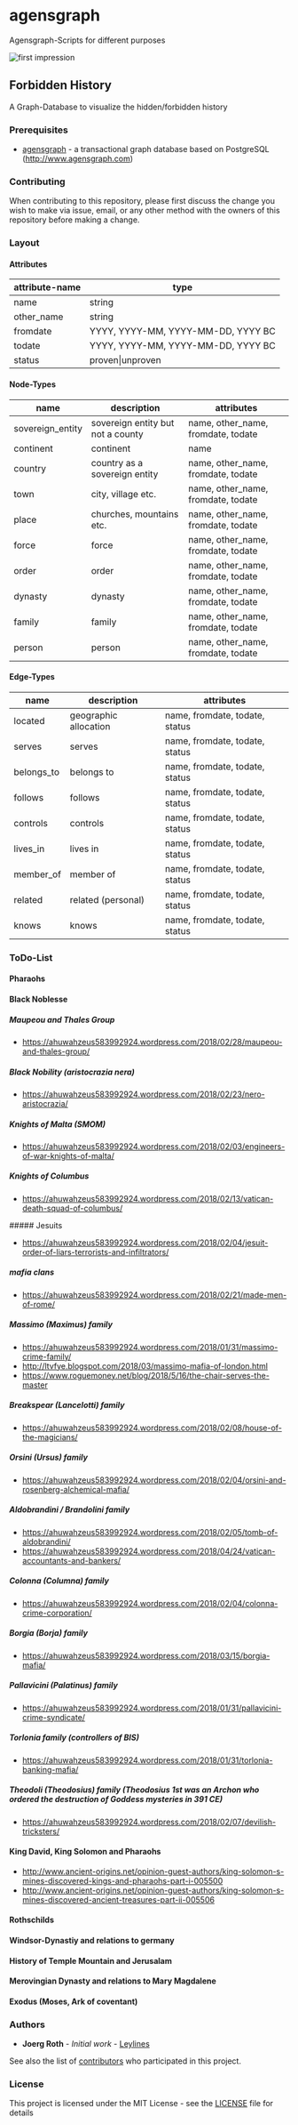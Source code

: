# agensgraph
Agensgraph-Scripts for different purposes

![first impression](./forbidden_history.png)

## Forbidden History

A Graph-Database to visualize the hidden/forbidden history

### Prerequisites

* [agensgraph](https://github.com/bitnine-oss/agensgraph) - a transactional graph database based on PostgreSQL (http://www.agensgraph.com)

### Contributing

When contributing to this repository, please first discuss the change you wish to make via issue, email, or any other method with the owners of this repository before making a change.

### Layout

#### Attributes

|attribute-name|type|
|---|---|
|name|string|
|other_name|string|
|fromdate|YYYY, YYYY-MM, YYYY-MM-DD, YYYY BC|
|todate|YYYY, YYYY-MM, YYYY-MM-DD, YYYY BC|
|status|proven\|unproven|

#### Node-Types

|name|description|attributes|
|---|---|---|
|sovereign_entity|sovereign entity but not a county|name, other_name, fromdate, todate|
|continent|continent|name|
|country|country as a sovereign entity|name, other_name, fromdate, todate|
|town|city, village etc.|name, other_name, fromdate, todate|
|place|churches, mountains etc.|name, other_name, fromdate, todate|
|force|force|name, other_name, fromdate, todate|
|order|order|name, other_name, fromdate, todate|
|dynasty|dynasty|name, other_name, fromdate, todate|
|family|family|name, other_name, fromdate, todate|
|person|person|name, other_name, fromdate, todate|

#### Edge-Types

|name|description|attributes|
|---|---|---|
|located|geographic allocation|name, fromdate, todate, status|
|serves|serves|name, fromdate, todate, status|
|belongs_to|belongs to|name, fromdate, todate, status|
|follows|follows|name, fromdate, todate, status|
|controls|controls|name, fromdate, todate, status|
|lives_in|lives in|name, fromdate, todate, status|
|member_of|member of|name, fromdate, todate, status|
|related|related (personal)|name, fromdate, todate, status|
|knows|knows|name, fromdate, todate, status|

### ToDo-List

#### Pharaohs

#### Black Noblesse

##### Maupeou and Thales Group
* https://ahuwahzeus583992924.wordpress.com/2018/02/28/maupeou-and-thales-group/

##### Black Nobility (aristocrazia nera)
* https://ahuwahzeus583992924.wordpress.com/2018/02/23/nero-aristocrazia/

##### Knights of Malta (SMOM)
* https://ahuwahzeus583992924.wordpress.com/2018/02/03/engineers-of-war-knights-of-malta/

##### Knights of Columbus
* https://ahuwahzeus583992924.wordpress.com/2018/02/13/vatican-death-squad-of-columbus/

##### Jesuits
* https://ahuwahzeus583992924.wordpress.com/2018/02/04/jesuit-order-of-liars-terrorists-and-infiltrators/

##### mafia clans
* https://ahuwahzeus583992924.wordpress.com/2018/02/21/made-men-of-rome/

##### Massimo (Maximus) family
* https://ahuwahzeus583992924.wordpress.com/2018/01/31/massimo-crime-family/
* http://ltvfye.blogspot.com/2018/03/massimo-mafia-of-london.html
* https://www.roguemoney.net/blog/2018/5/16/the-chair-serves-the-master

##### Breakspear (Lancelotti) family
* https://ahuwahzeus583992924.wordpress.com/2018/02/08/house-of-the-magicians/

##### Orsini (Ursus) family
* https://ahuwahzeus583992924.wordpress.com/2018/02/04/orsini-and-rosenberg-alchemical-mafia/

##### Aldobrandini / Brandolini family
* https://ahuwahzeus583992924.wordpress.com/2018/02/05/tomb-of-aldobrandini/
* https://ahuwahzeus583992924.wordpress.com/2018/04/24/vatican-accountants-and-bankers/

##### Colonna (Columna) family
* https://ahuwahzeus583992924.wordpress.com/2018/02/04/colonna-crime-corporation/

##### Borgia (Borja) family
* https://ahuwahzeus583992924.wordpress.com/2018/03/15/borgia-mafia/

##### Pallavicini (Palatinus) family
* https://ahuwahzeus583992924.wordpress.com/2018/01/31/pallavicini-crime-syndicate/

##### Torlonia family (controllers of BIS)
* https://ahuwahzeus583992924.wordpress.com/2018/01/31/torlonia-banking-mafia/

##### Theodoli (Theodosius) family (Theodosius 1st was an Archon who ordered the destruction of Goddess mysteries in 391 CE)
* https://ahuwahzeus583992924.wordpress.com/2018/02/07/devilish-tricksters/

#### King David, King Solomon and Pharaohs

* http://www.ancient-origins.net/opinion-guest-authors/king-solomon-s-mines-discovered-kings-and-pharaohs-part-i-005500
* http://www.ancient-origins.net/opinion-guest-authors/king-solomon-s-mines-discovered-ancient-treasures-part-ii-005506

#### Rothschilds

#### Windsor-Dynastiy and relations to germany

#### History of Temple Mountain and Jerusalam

#### Merovingian Dynasty and relations to Mary Magdalene

#### Exodus (Moses, Ark of coventant)

### Authors

* **Joerg Roth** - *Initial work* - [Leylines](https://github.com/leylines)

See also the list of [contributors](https://github.com/leylines/agensgraph/contributors) who participated in this project.

### License

This project is licensed under the MIT License - see the [LICENSE](LICENSE) file for details



